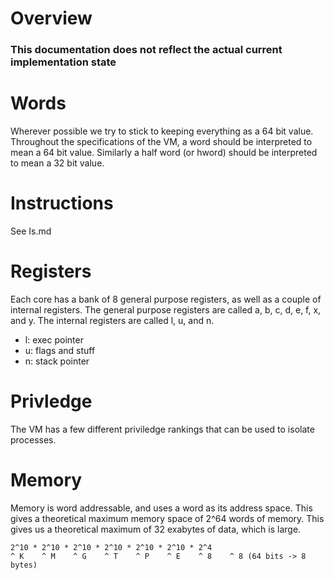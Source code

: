 # Overview

### This documentation does not reflect the actual current implementation state

# Words

Wherever possible we try to stick to keeping everything as a 64 bit value. Throughout
the specifications of the VM, a word should be interpreted to mean a 64 bit value.
Similarly a half word (or hword) should be interpreted to mean a 32 bit value.

# Instructions

See Is.md

# Registers

Each core has a bank of 8 general purpose registers, as well as a couple of internal
registers. The general purpose registers are called a, b, c, d, e, f, x, and y.
The internal registers are called l, u, and n.

-   l: exec pointer
-   u: flags and stuff
-   n: stack pointer

# Privledge

The VM has a few different priviledge rankings that can be used to isolate processes.

# Memory

Memory is word addressable, and uses a word as its address space. This gives a theoretical
maximum memory space of 2^64 words of memory. This gives us a theoretical maximum of 32
exabytes of data, which is large.

    2^10 * 2^10 * 2^10 * 2^10 * 2^10 * 2^10 * 2^4
    ^ K    ^ M    ^ G    ^ T    ^ P    ^ E    ^ 8    ^ 8 (64 bits -> 8 bytes)
